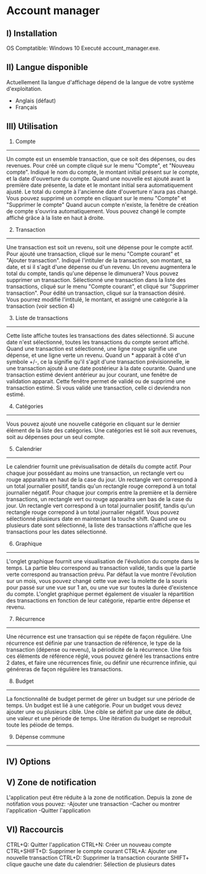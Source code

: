 Account manager
===============

I) Installation
---------------

OS Comptatible: Windows 10
Executé account_manager.exe.
 
II) Langue disponible
---------------------

Actuellement lla langue d'affichage dépend de la langue de votre système d'exploitation.
- Anglais (défaut)
- Français

III) Utilisation
----------------

1) Compte
----------

Un compte est un ensemble transaction, que ce soit des dépenses, ou des revenues.
Pour créé un compte cliqué sur le menu "Compte", et "Nouveau compte".
Indiqué le nom du compte, le montant initial présent sur le compte, et la date d'ouverture du compte.
Quand une nouvelle est ajouté avant la première date présente, la date et le montant initial sera automatiquement ajusté. Le total du compte à l'ancienne date d'ouverture n'aura pas changé.
Vous pouvez supprimé un compte en cliquant sur le menu "Compte" et "Supprimer le compte"
Quand aucun compte n'existe, la fenêtre de création de compte s'ouvrira automatiquement.
Vous pouvez changé le compte affiché grâce à la liste en haut à droite.

2) Transaction
--------------

Une transaction est soit un revenu, soit une dépense pour le compte actif.
Pour ajouté une transaction, cliqué sur le menu "Compte courant" et "Ajouter transaction".
Indiqué l'intituler de la transaction, son montant, sa date, et si il s'agit d'une dépense ou d'un revenu.
Un revenu augmentera le total du compte, tandis qu'une dépense le dimunuera? 
Vous pouvez supprimer un transaction. Sélectionné une transaction dans la liste des transactions, cliqué sur le menu "Compte courant", et cliqué sur "Supprimer transaction".
Pour édité un transaction, cliqué sur la transaction désiré. Vous pourrez modifié l'intitulé, le montant, et assigné une catégorie à la transaction (voir section 4)

3) Liste de transactions
------------------------

Cette liste affiche toutes les transactions des dates sélectionné. Si aucune date n'est sélectionné, toutes les transactions du compte seront affiché.
Quand une transaction est sélectionné, une ligne rouge signifie une dépense, et une ligne verte un revenu. Quand un * apparait à côté d'un symbole +/-, ce la signifie qu'il s'agit d'une transaction prévisionnelle, ie une transaction ajouté à une date postérieur à la date courante.
Quand une transaction estimé devient antérieur au jour courant, une fenêtre de validation apparait. Cette fenêtre permet de validé ou de supprimé une transaction estimé. Si vous validé une transaction, celle ci deviendra non estimé.  

4) Catégories
-------------

Vous pouvez ajouté une nouvelle catégorie en cliquant sur le dernier élément de la liste des catégories. Une catégories est lié soit aux revenues, soit au dépenses pour un seul compte.

5) Calendrier
-------------

Le calendrier fournit une prévisualisation de détails du compte actif.
Pour chaque jour possédant au moins une transaction, un rectangle vert ou rouge apparaitra en haut de la case du jour. Un rectangle vert correspond à un total journalier positif, tandis qu'un rectangle rouge correpond à un total journalier négatif.
Pour chaque jour compris entre la première et la dernière transactions, un rectangle vert ou rouge apparaitra uen bas de la case du jour. Un rectangle vert correspond à un total journalier positif, tandis qu'un rectangle rouge correpond à un total journalier négatif.
Vous pouvez sélectionné plusieurs date en maintenant la touche shift. Quand une ou plusieurs date sont sélectionné, la liste des transactions n'affiche que les transactions pour les dates sélectionné.


6) Graphique
------------

L'onglet graphique fournit une visualisation de l'évolution du compte dans le temps. La partie bleu correspond au transaction validé, tandis que la partie verte correspond au transaction prévu.
Par défaut la vue montre l'évolution sur un mois, vous pouvez changé cette vue avec la molette de la souris pour passé sur une vue sur 1 an, ou une vue sur toutes la durée d'existence du compte.
L'onglet graphique permet également de visualer la répartition des transactions en fonction de leur catégorie, répartie entre dépense et revenu.

7) Récurrence
------------

Une récurrence est une transaction qui se répéte de façon réguliére. 
Une récurrence est définie par une transaction de référence, le type de la transaction (dépense ou revenu), la périodicité de la récurrence.
Une fois ces éléments de référence réglé, vous pouvez généré les transactions entre 2 dates, et faire une récurrences finie, ou définir une récurrence infinie, qui généreras de façon régulière les transactions.  

8) Budget
---------

La fonctionnalité de budget permet de gérer un budget sur une période de temps. Un budget est lié à une catégorie. 
Pour un budget vous devez ajouter une ou plusieurs cible. Une cible se définit par une date de début, une valeur et une période de temps. 
Une itération du budget se reproduit toute les péiode de temps. 

9) Dépense commune
------------------

IV) Options
-----------

V) Zone de notification
-----------------------

L'application peut être réduite à la zone de notification. 
Depuis la zone de notifation vous pouvez:
-Ajouter une transaction
-Cacher ou montrer l'application
-Quitter l'application

VI) Raccourcis
--------------

CTRL+Q: Quitter l'application
CTRL+N: Créer un nouveau compte
CTRL+SHIFT+D: Supprimer le compte courant
CTRL+A: Ajouter une nouvelle transaction
CTRL+D: Supprimer la transaction courante
SHIFT+ clique gauche une date du calendrier: Sélection de plusieurs dates 
